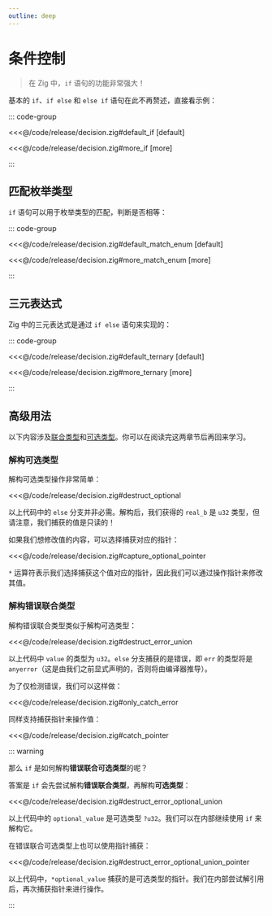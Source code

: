 ```yaml
---
outline: deep
---
```


# 条件控制

> 在 Zig 中，`if` 语句的功能非常强大！

基本的 `if`、`if else` 和 `else if` 语句在此不再赘述，直接看示例：

::: code-group

<<<@/code/release/decision.zig#default_if [default]

<<<@/code/release/decision.zig#more_if [more]

:::

## 匹配枚举类型

`if` 语句可以用于枚举类型的匹配，判断是否相等：

::: code-group

<<<@/code/release/decision.zig#default_match_enum [default]

<<<@/code/release/decision.zig#more_match_enum [more]

:::

## 三元表达式

Zig 中的三元表达式是通过 `if else` 语句来实现的：

::: code-group

<<<@/code/release/decision.zig#default_ternary [default]

<<<@/code/release/decision.zig#more_ternary [more]

:::

## 高级用法

以下内容涉及[联合类型](/basic/union)和[可选类型](/basic/optional_type)。你可以在阅读完这两章节后再回来学习。

### 解构可选类型

解构可选类型操作非常简单：

<<<@/code/release/decision.zig#destruct_optional

以上代码中的 `else` 分支并非必需。解构后，我们获得的 `real_b` 是 `u32` 类型，但请注意，我们捕获的值是只读的！

如果我们想修改值的内容，可以选择捕获对应的指针：

<<<@/code/release/decision.zig#capture_optional_pointer

`*` 运算符表示我们选择捕获这个值对应的指针，因此我们可以通过操作指针来修改其值。

### 解构错误联合类型

解构错误联合类型类似于解构可选类型：

<<<@/code/release/decision.zig#destruct_error_union

以上代码中 `value` 的类型为 `u32`。`else` 分支捕获的是错误，即 `err` 的类型将是 `anyerror`（这是由我们之前显式声明的，否则将由编译器推导）。

为了仅检测错误，我们可以这样做：

<<<@/code/release/decision.zig#only_catch_error

同样支持捕获指针来操作值：

<<<@/code/release/decision.zig#catch_pointer

::: warning

那么 `if` 是如何解构**错误联合可选类型**的呢？

答案是 `if` 会先尝试解构**错误联合类型**，再解构**可选类型**：

<<<@/code/release/decision.zig#destruct_error_optional_union

以上代码中的 `optional_value` 是可选类型 `?u32`。我们可以在内部继续使用 `if` 来解构它。

在错误联合可选类型上也可以使用指针捕获：

<<<@/code/release/decision.zig#destruct_error_optional_union_pointer

以上代码中，`*optional_value` 捕获的是可选类型的指针。我们在内部尝试解引用后，再次捕获指针来进行操作。

:::
